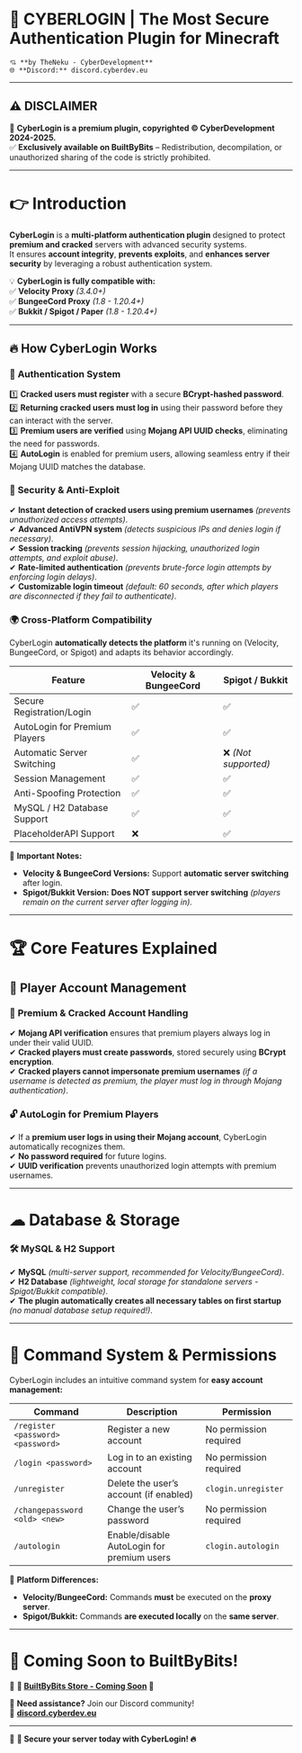 # 🚀 **CYBERLOGIN** | **The Most Secure Authentication Plugin for Minecraft**  

```
💘 **by TheNeku - CyberDevelopment**  
🌐 **Discord:** discord.cyberdev.eu 
```

---

## ⚠ **DISCLAIMER**  
🚨 **CyberLogin is a premium plugin, copyrighted © CyberDevelopment 2024-2025.**  
✅ **Exclusively available on BuiltByBits** – Redistribution, decompilation, or unauthorized sharing of the code is strictly prohibited.  

---

# 👉 **Introduction**  

**CyberLogin** is a **multi-platform authentication plugin** designed to protect **premium and cracked** servers with advanced security systems.  
It ensures **account integrity**, **prevents exploits**, and **enhances server security** by leveraging a robust authentication system.  

💡 **CyberLogin is fully compatible with:**  
✅ **Velocity Proxy** *(3.4.0+)*  
✅ **BungeeCord Proxy** *(1.8 - 1.20.4+)*  
✅ **Bukkit / Spigot / Paper** *(1.8 - 1.20.4+)*  

---

## 🔥 **How CyberLogin Works**  

### 🔐 **Authentication System**  
1️⃣ **Cracked users must register** with a secure **BCrypt-hashed password**.  
2️⃣ **Returning cracked users must log in** using their password before they can interact with the server.  
3️⃣ **Premium users are verified** using **Mojang API UUID checks**, eliminating the need for passwords.  
4️⃣ **AutoLogin** is enabled for premium users, allowing seamless entry if their Mojang UUID matches the database.  

### 🚨 **Security & Anti-Exploit**  
✔ **Instant detection of cracked users using premium usernames** *(prevents unauthorized access attempts)*.  
✔ **Advanced AntiVPN system** *(detects suspicious IPs and denies login if necessary)*.  
✔ **Session tracking** *(prevents session hijacking, unauthorized login attempts, and exploit abuse)*.  
✔ **Rate-limited authentication** *(prevents brute-force login attempts by enforcing login delays)*.  
✔ **Customizable login timeout** *(default: 60 seconds, after which players are disconnected if they fail to authenticate)*.  

### 🌍 **Cross-Platform Compatibility**  
CyberLogin **automatically detects the platform** it's running on (Velocity, BungeeCord, or Spigot) and adapts its behavior accordingly.  

| **Feature** | **Velocity & BungeeCord** | **Spigot / Bukkit** |
|------------------------|--------------------------|----------------------|
| Secure Registration/Login | ✅ | ✅ |
| AutoLogin for Premium Players | ✅ | ✅ |
| Automatic Server Switching | ✅ | ❌ *(Not supported)* |
| Session Management | ✅ | ✅ |
| Anti-Spoofing Protection | ✅ | ✅ |
| MySQL / H2 Database Support | ✅ | ✅ |
| PlaceholderAPI Support | ❌ | ✅ |

🚨 **Important Notes:**  
- **Velocity & BungeeCord Versions:** Support **automatic server switching** after login.  
- **Spigot/Bukkit Version:** **Does NOT support server switching** *(players remain on the current server after logging in).*  

---

# 🏆 **Core Features Explained**  

## 👤 **Player Account Management**  
### 🔄 **Premium & Cracked Account Handling**  
✔ **Mojang API verification** ensures that premium players always log in under their valid UUID.  
✔ **Cracked players must create passwords**, stored securely using **BCrypt encryption**.  
✔ **Cracked players cannot impersonate premium usernames** *(if a username is detected as premium, the player must log in through Mojang authentication)*.  

### 🔓 **AutoLogin for Premium Players**  
✔ If a **premium user logs in using their Mojang account**, CyberLogin automatically recognizes them.  
✔ **No password required** for future logins.  
✔ **UUID verification** prevents unauthorized login attempts with premium usernames.  

---

# ☁ **Database & Storage**  

### 🛠 **MySQL & H2 Support**  
✔ **MySQL** *(multi-server support, recommended for Velocity/BungeeCord)*.  
✔ **H2 Database** *(lightweight, local storage for standalone servers - Spigot/Bukkit compatible)*.  
✔ **The plugin automatically creates all necessary tables on first startup** *(no manual database setup required!)*.  

---

# 📢 **Command System & Permissions**  

CyberLogin includes an intuitive command system for **easy account management:**  

| **Command**               | **Description**                                  | **Permission**           |
|---------------------------|------------------------------------------------|--------------------------|
| `/register <password> <password>` | Register a new account | No permission required |
| `/login <password>` | Log in to an existing account | No permission required |
| `/unregister` | Delete the user’s account (if enabled) | `clogin.unregister` |
| `/changepassword <old> <new>` | Change the user’s password | No permission required |
| `/autologin` | Enable/disable AutoLogin for premium users | `clogin.autologin` |

🚨 **Platform Differences:**  
- **Velocity/BungeeCord:** Commands **must** be executed on the **proxy server**.  
- **Spigot/Bukkit:** Commands **are executed locally** on the **same server**.  

---

# 🛒 **Coming Soon to BuiltByBits!**  
💎 **🔗 [BuiltByBits Store - Coming Soon](#) 🔗**

📢 **Need assistance?** Join our Discord community!  
🔗 **[discord.cyberdev.eu](https://discord.cyberdev.eu)**  

---

🚀 **🔐 Secure your server today with CyberLogin! 🔥**
